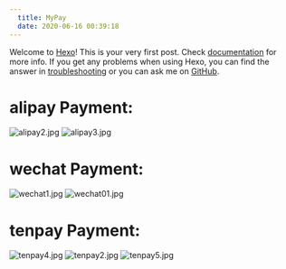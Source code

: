 ```yaml
---
  title: MyPay
  date: 2020-06-16 00:39:18
---
```

Welcome to [Hexo](https://hexo.io/)! This is your very first post. Check [documentation](https://hexo.io/docs/) for more info. If you get any problems when using Hexo, you can find the answer in [troubleshooting](https://hexo.io/docs/troubleshooting.html) or you can ask me on [GitHub](https://github.com/hexojs/hexo/issues).

<!-- 
    如果你的网站部署到的域名是根目录，则/images/图片文件.后缀名
    如果是子目录，则这里写 /hexo-private-blog-website/images/图片名称.后缀名
-->
# alipay Payment:
![alipay2.jpg](http://ww1.sinaimg.cn/large/006DnxC4gy1gftfn69zcaj30fb0fhjus.jpg)
![alipay3.jpg](http://ww1.sinaimg.cn/large/006DnxC4gy1gftfnd2mwgj30fb0f3juw.jpg)

# wechat Payment:
![wechat1.jpg](http://ww1.sinaimg.cn/large/006DnxC4gy1gftfo0b23rj30fb0f0tbz.jpg)
![wechat01.jpg](http://ww1.sinaimg.cn/large/006DnxC4gy1gftfo7ojvvj30fb0eujul.jpg)

# tenpay Payment:
![tenpay4.jpg](http://ww1.sinaimg.cn/large/006DnxC4gy1gftg6n3n65j30bh0be77h.jpg)
![tenpay2.jpg](http://ww1.sinaimg.cn/large/006DnxC4gy1gftfsqq26qj30bh0bdgom.jpg)
![tenpay5.jpg](http://ww1.sinaimg.cn/large/006DnxC4gy1gftg9w5ytlj30bh0bhjuk.jpg)